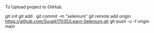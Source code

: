 To Upload project to GitHub.

git init
git add .
git commit -m "selenium"
git remote add origin https://github.com/Surajit17035/Learn-Selenium.git
git push -u -f origin main
